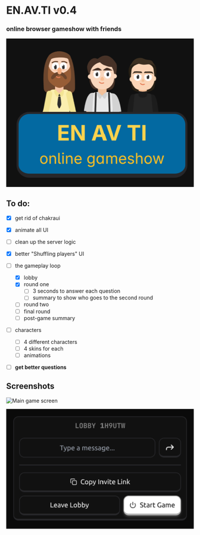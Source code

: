 ﻿# EN.AV.TI v0.4

### online browser gameshow with friends

![alt text](/images/image.png)

## To do:

- [x] get rid of chakraui
- [x] animate all UI

- [ ] clean up the server logic

- [x] better "Shuffling players" UI

- [ ] the gameplay loop

  - [x] lobby
  - [x] round one
    - [ ] 3 seconds to answer each question
    - [ ] summary to show who goes to the second round
  - [ ] round two
  - [ ] final round
  - [ ] post-game summary

- [ ] characters

  - [ ] 4 different characters
  - [ ] 4 skins for each
  - [ ] animations

- [ ] **get better questions**

## Screenshots

<img alt="Main game screen" src="https://github.com/user-attachments/assets/188cb4da-dec3-433d-89e6-75d583542eb7" />

![alt text](/images/image-1.png)
